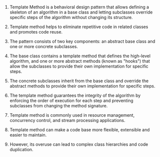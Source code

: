 

1. Template Method is a behavioral design pattern that allows defining a skeleton of an algorithm in a base class and letting subclasses override specific steps of the algorithm without changing its structure.

2. Template method helps to eliminate repetitive code in related classes and promotes code reuse.

3. The pattern consists of two key components: an abstract base class and one or more concrete subclasses.

4. The base class contains a template method that defines the high-level algorithm, and one or more abstract methods (known as "hooks") that allow the subclasses to provide their own implementation for specific steps.

5. The concrete subclasses inherit from the base class and override the abstract methods to provide their own implementation for specific steps.

6. The template method guarantees the integrity of the algorithm by enforcing the order of execution for each step and preventing subclasses from changing the method signature.

7. Template method is commonly used in resource management, concurrency control, and stream processing applications.

8. Template method can make a code base more flexible, extensible and easier to maintain. 

9. However, its overuse can lead to complex class hierarchies and code duplication.